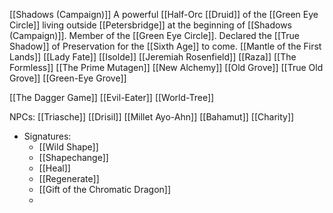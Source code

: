 [[Shadows (Campaign)]]
A powerful [[Half-Orc [[Druid]] of the [[Green Eye Circle]] living outside [[Petersbridge]] at the beginning of [[Shadows (Campaign)]]. Member of the [[Green Eye Circle]]. Declared the [[True Shadow]] of Preservation for the [[Sixth Age]] to come. 
[[Mantle of the First Lands]]
[[Lady Fate]]
[[Isolde]]
[[Jeremiah Rosenfield]]
[[Raza]]
[[The Formless]]
[[The Prime Mutagen]]
[[New Alchemy]]
[[Old Grove]]
[[True Old Grove]]
[[Green-Eye Grove]]

[[The Dagger Game]]
[[Evil-Eater]]
[[World-Tree]]

NPCs: [[Triasche]] [[Drisil]] [[Millet Ayo-Ahn]] [[Bahamut]] [[Charity]]
* Signatures: 
	* [[Wild Shape]]
	* [[Shapechange]]
	* [[Heal]]
	* [[Regenerate]]
	* [[Gift of the Chromatic Dragon]]
	* 